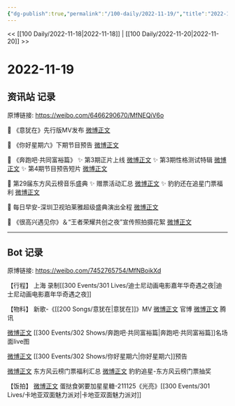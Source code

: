 ```yaml
---
{"dg-publish":true,"permalink":"/100-daily/2022-11-19/","title":"2022-11-19"}
---
```



<< [[100 Daily/2022-11-18\|2022-11-18]] | [[100 Daily/2022-11-20\|2022-11-20]] >>

# 2022-11-19

## 资讯站 记录

原博链接: https://weibo.com/6466290670/MfNEQiV6o

💫 《意犹在》先行版MV发布 [微博正文](https://m.weibo.cn/6466290670/4837458892557989)

💫 《你好星期六》下期节目预告 [微博正文](https://m.weibo.cn/6466290670/4837643382169072)

💫 《奔跑吧·共同富裕篇》
✨ 第3期正片上线 [微博正文](https://m.weibo.cn/6466290670/4837461773519118)
✨ 第3期性格测试特辑 [微博正文](https://m.weibo.cn/6466290670/4837607852746493)
✨ 第4期节目预告短片 [微博正文](https://m.weibo.cn/6466290670/4837461366148639)

💫 第29届东方风云榜音乐盛典
✨ 赠票活动汇总 [微博正文](https://m.weibo.cn/6466290670/4837549250183226)
✨ 豹豹还在追星门票福利 [微博正文](https://m.weibo.cn/6466290670/4837601104104785)

💫 每日早安-深圳卫视珀莱雅超级盛典演出全程 [微博正文](https://m.weibo.cn/6466290670/4837437371849757)

💫 《很高兴遇见你》＆“王者荣耀共创之夜”宣传照拍摄花絮 [微博正文](https://m.weibo.cn/6466290670/4837590009905788)

---
## Bot 记录

原博链接: https://weibo.com/7452765754/MfNBoikXd

【行程】
上海 录制[[300 Events/301 Lives/迪士尼动画电影嘉年华奇遇之夜\|迪士尼动画电影嘉年华奇遇之夜]]

【物料】
新歌-《[[200 Songs/意犹在\|意犹在]]》MV
[微博正文](http://weibo.com/5644660975/MfIriudzk) 官博
[微博正文](http://weibo.com/3194118287/MfIyHn7fc) 腾讯

[微博正文](https://weibo.com/5242381821/MfJeMC1zE) [[300 Events/302 Shows/奔跑吧·共同富裕篇\|奔跑吧·共同富裕篇]]名场面live图

[微博正文](http://weibo.com/6456359414/MfNfG2KlL) [[300 Events/302 Shows/你好星期六\|你好星期六]]预告

[微博正文](http://weibo.com/6466290670/MfKPj0LFg) 东方风云榜门票福利汇总
[微博正文](https://m.weibo.cn/6568773163/4837492764713650) 豹豹追星-东方风云榜门票抽奖

【饭拍】
[微博正文](https://m.weibo.cn/6048634807/4837544279149967) 蛋挞食粥要加星星糖-211125《光亮》[[300 Events/301 Lives/卡地亚双面魅力派对\|卡地亚双面魅力派对]]
